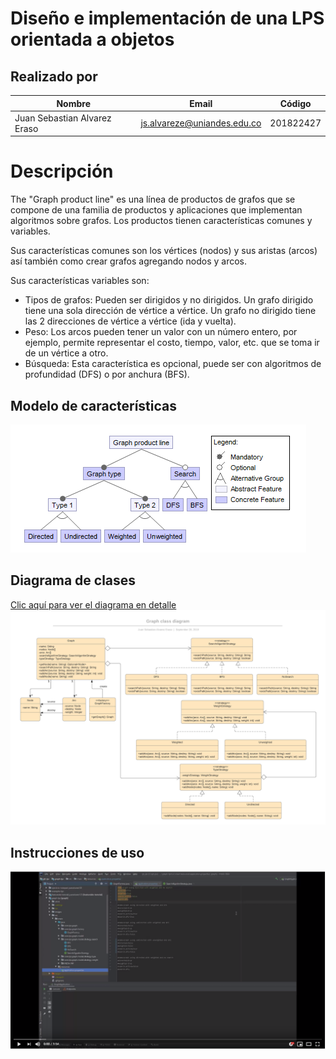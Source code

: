 # Diseño e implementación de una LPS orientada a objetos

## Realizado por

|Nombre                      |Email                      |Código   |
|----------------------------|---------------------------|---------|
|Juan Sebastian Alvarez Eraso|js.alvareze@uniandes.edu.co|201822427|

# Descripción

The "Graph product line" es una línea de productos de grafos que se compone de una familia de productos y aplicaciones que implementan algoritmos sobre grafos. Los productos tienen características comunes y variables.

Sus características comunes son los vértices (nodos) y sus aristas (arcos) así también como crear grafos agregando nodos y arcos.

Sus características variables son:
* Tipos de grafos: Pueden ser dirigidos y no dirigidos. Un grafo dirigido tiene una sola dirección de vértice a vértice. Un grafo no dirigido tiene las 2 direcciones de vértice a vértice (ida y vuelta).
* Peso: Los arcos pueden tener un valor con un número entero, por ejemplo, permite representar el costo, tiempo, valor, etc. que se toma ir de un vértice a otro.
* Búsqueda: Esta característica es opcional, puede ser con algoritmos de profundidad (DFS) o por anchura (BFS).

## Modelo de características

![Image](https://github.com/MISO4204-201920/graph-lps/blob/master/images/feature-model.png)

## Diagrama de clases

[Clic aquí para ver el diagrama en detalle](https://www.lucidchart.com/invitations/accept/8c636d7d-ed46-4455-ab5f-a3506aa81ddf)
![Image](https://github.com/MISO4204-201920/graph-lps/blob/master/images/class-diagram-1.png)

## Instrucciones de uso

[![](https://github.com/MISO4204-201920/graph-lps/blob/master/images/video-1.png)](https://www.youtube.com/watch?v=0peJ3ESJckA)
